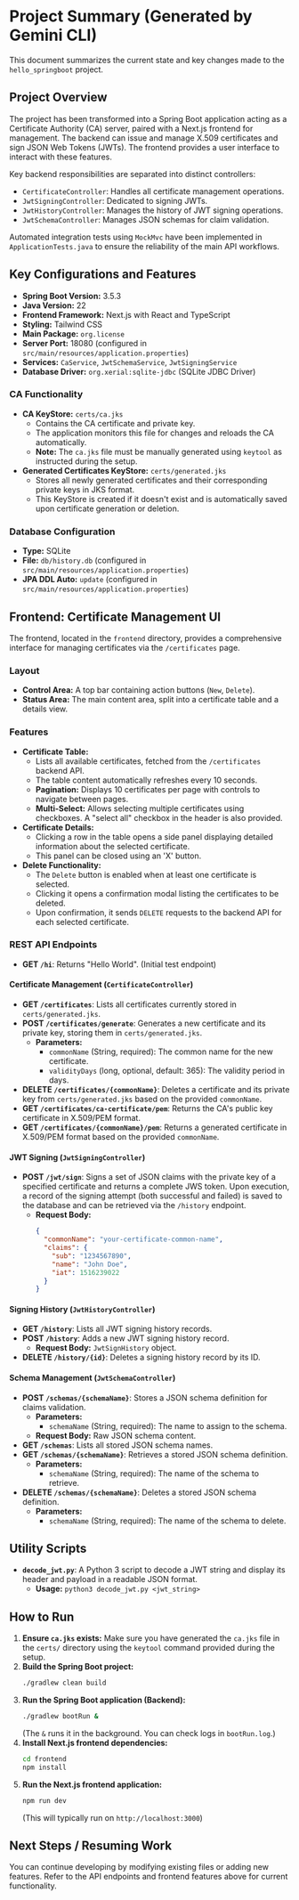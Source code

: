 # Project Summary (Generated by Gemini CLI)

This document summarizes the current state and key changes made to the `hello_springboot` project.

## Project Overview
The project has been transformed into a Spring Boot application acting as a Certificate Authority (CA) server, paired with a Next.js frontend for management. The backend can issue and manage X.509 certificates and sign JSON Web Tokens (JWTs). The frontend provides a user interface to interact with these features.

Key backend responsibilities are separated into distinct controllers:
*   `CertificateController`: Handles all certificate management operations.
*   `JwtSigningController`: Dedicated to signing JWTs.
*   `JwtHistoryController`: Manages the history of JWT signing operations.
*   `JwtSchemaController`: Manages JSON schemas for claim validation.

Automated integration tests using `MockMvc` have been implemented in `ApplicationTests.java` to ensure the reliability of the main API workflows.

## Key Configurations and Features

*   **Spring Boot Version:** 3.5.3
*   **Java Version:** 22
*   **Frontend Framework:** Next.js with React and TypeScript
*   **Styling:** Tailwind CSS
*   **Main Package:** `org.license`
*   **Server Port:** 18080 (configured in `src/main/resources/application.properties`)
*   **Services:** `CaService`, `JwtSchemaService`, `JwtSigningService`
*   **Database Driver:** `org.xerial:sqlite-jdbc` (SQLite JDBC Driver)

### CA Functionality
*   **CA KeyStore:** `certs/ca.jks`
    *   Contains the CA certificate and private key.
    *   The application monitors this file for changes and reloads the CA automatically.
    *   **Note:** The `ca.jks` file must be manually generated using `keytool` as instructed during the setup.
*   **Generated Certificates KeyStore:** `certs/generated.jks`
    *   Stores all newly generated certificates and their corresponding private keys in JKS format.
    *   This KeyStore is created if it doesn't exist and is automatically saved upon certificate generation or deletion.

### Database Configuration
*   **Type:** SQLite
*   **File:** `db/history.db` (configured in `src/main/resources/application.properties`)
*   **JPA DDL Auto:** `update` (configured in `src/main/resources/application.properties`)

## Frontend: Certificate Management UI
The frontend, located in the `frontend` directory, provides a comprehensive interface for managing certificates via the `/certificates` page.

### Layout
*   **Control Area:** A top bar containing action buttons (`New`, `Delete`).
*   **Status Area:** The main content area, split into a certificate table and a details view.

### Features
*   **Certificate Table:**
    *   Lists all available certificates, fetched from the `/certificates` backend API.
    *   The table content automatically refreshes every 10 seconds.
    *   **Pagination:** Displays 10 certificates per page with controls to navigate between pages.
    *   **Multi-Select:** Allows selecting multiple certificates using checkboxes. A "select all" checkbox in the header is also provided.
*   **Certificate Details:**
    *   Clicking a row in the table opens a side panel displaying detailed information about the selected certificate.
    *   This panel can be closed using an 'X' button.
*   **Delete Functionality:**
    *   The `Delete` button is enabled when at least one certificate is selected.
    *   Clicking it opens a confirmation modal listing the certificates to be deleted.
    *   Upon confirmation, it sends `DELETE` requests to the backend API for each selected certificate.

### REST API Endpoints

*   **GET `/hi`**: Returns "Hello World". (Initial test endpoint)

#### Certificate Management (`CertificateController`)

*   **GET `/certificates`**: Lists all certificates currently stored in `certs/generated.jks`.
*   **POST `/certificates/generate`**: Generates a new certificate and its private key, storing them in `certs/generated.jks`.
    *   **Parameters:**
        *   `commonName` (String, required): The common name for the new certificate.
        *   `validityDays` (long, optional, default: 365): The validity period in days.
*   **DELETE `/certificates/{commonName}`**: Deletes a certificate and its private key from `certs/generated.jks` based on the provided `commonName`.
*   **GET `/certificates/ca-certificate/pem`**: Returns the CA's public key certificate in X.509/PEM format.
*   **GET `/certificates/{commonName}/pem`**: Returns a generated certificate in X.509/PEM format based on the provided `commonName`.

#### JWT Signing (`JwtSigningController`)

*   **POST `/jwt/sign`**: Signs a set of JSON claims with the private key of a specified certificate and returns a complete JWS token. Upon execution, a record of the signing attempt (both successful and failed) is saved to the database and can be retrieved via the `/history` endpoint.
    *   **Request Body:**
        ```json
        {
          "commonName": "your-certificate-common-name",
          "claims": {
            "sub": "1234567890",
            "name": "John Doe",
            "iat": 1516239022
          }
        }
        ```

#### Signing History (`JwtHistoryController`)

*   **GET `/history`**: Lists all JWT signing history records.
*   **POST `/history`**: Adds a new JWT signing history record.
    *   **Request Body:** `JwtSignHistory` object.
*   **DELETE `/history/{id}`**: Deletes a signing history record by its ID.

#### Schema Management (`JwtSchemaController`)

*   **POST `/schemas/{schemaName}`**: Stores a JSON schema definition for claims validation.
    *   **Parameters:**
        *   `schemaName` (String, required): The name to assign to the schema.
    *   **Request Body:** Raw JSON schema content.
*   **GET `/schemas`**: Lists all stored JSON schema names.
*   **GET `/schemas/{schemaName}`**: Retrieves a stored JSON schema definition.
    *   **Parameters:**
        *   `schemaName` (String, required): The name of the schema to retrieve.
*   **DELETE `/schemas/{schemaName}`**: Deletes a stored JSON schema definition.
    *   **Parameters:**
        *   `schemaName` (String, required): The name of the schema to delete.

## Utility Scripts

*   **`decode_jwt.py`**: A Python 3 script to decode a JWT string and display its header and payload in a readable JSON format.
    *   **Usage:** `python3 decode_jwt.py <jwt_string>`

## How to Run

1.  **Ensure `ca.jks` exists:** Make sure you have generated the `ca.jks` file in the `certs/` directory using the `keytool` command provided during the setup.
2.  **Build the Spring Boot project:**
    ```bash
    ./gradlew clean build
    ```
3.  **Run the Spring Boot application (Backend):**
    ```bash
    ./gradlew bootRun &
    ```
    (The `&` runs it in the background. You can check logs in `bootRun.log`.)
4.  **Install Next.js frontend dependencies:**
    ```bash
    cd frontend
    npm install
    ```
5.  **Run the Next.js frontend application:**
    ```bash
    npm run dev
    ```
    (This will typically run on `http://localhost:3000`)

## Next Steps / Resuming Work

You can continue developing by modifying existing files or adding new features. Refer to the API endpoints and frontend features above for current functionality.
